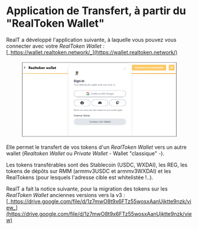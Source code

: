 # Application de Transfert, à partir du "RealToken Wallet"

RealT a développé l'application suivante, à laquelle vous pouvez vous connecter avec votre _RealToken Wallet :_ [_https://wallet.realtoken.network/_](https://wallet.realtoken.network/)

<figure><img src="../../.gitbook/assets/image (5).png" alt="" width="476"><figcaption></figcaption></figure>

Elle permet le transfert de vos tokens d'un _RealToken Wallet_ vers un autre wallet (_Realtoken Wallet_ ou _Private Wallet -_ Wallet "classique" _-_).

Les tokens transférables sont des Stablecoin (USDC, WXDAI), les REG, les tokens de dépôts sur RMM (armmv3USDC et armmv3WXDAI) et les RealTokens (pour lesquels l'adresse cible est whitelistée !..).

RealT a fait la notice suivante, pour la migration des tokens sur les _RealToken Wallet_ anciennes versions vers la v3 _:_ [_https://drive.google.com/file/d/1z7mwO8t9x6FTz55wosxAanUjktte9nzk/view_](https://drive.google.com/file/d/1z7mwO8t9x6FTz55wosxAanUjktte9nzk/view)



